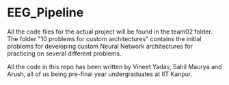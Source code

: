 # EEG_Pipeline
All the code files for the actual project will be found in the team02 folder.
The folder "10 problems for custom architectures" contains the initial problems for developing custom Neural Network architectures for practicing on several different problems.

All the code in this repo has been written by Vineet Yadav, Sahil Maurya and Arush, all of us being pre-final year undergraduates at IIT Kanpur.
